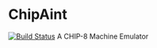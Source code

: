 # ChipAint
[![Build Status](https://travis-ci.org/SrsBusiness/ChipAint.svg?branch=master)](https://travis-ci.org/SrsBusiness/ChipAint)
A CHIP-8 Machine Emulator
